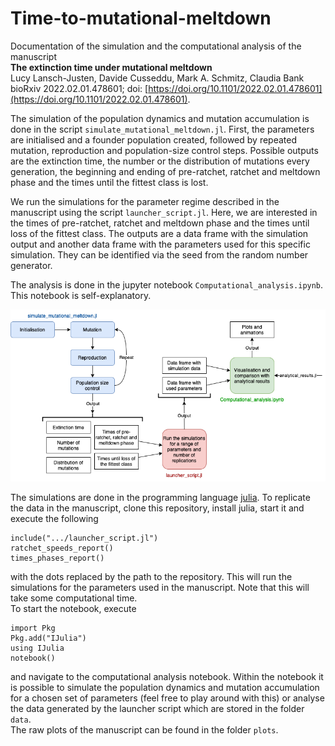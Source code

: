 # Time-to-mutational-meltdown
Documentation of the simulation and the computational analysis of the manuscript \
**The extinction time under mutational meltdown** \
Lucy Lansch-Justen, Davide Cusseddu, Mark A. Schmitz, Claudia Bank \
bioRxiv 2022.02.01.478601; doi: [https://doi.org/10.1101/2022.02.01.478601](https://doi.org/10.1101/2022.02.01.478601).

The simulation of the population dynamics and mutation accumulation is done in the script `simulate_mutational_meltdown.jl`. First, the parameters are initialised and a founder population created, followed by repeated mutation, reproduction and population-size control steps. Possible outputs are the extinction time, the number or the distribution of mutations every generation, the beginning and ending of pre-ratchet, ratchet and meltdown phase and the times until the fittest class is lost.

We run the simulations for the parameter regime described in the manuscript using the script `launcher_script.jl`. Here, we are interested in the times of pre-ratchet, ratchet and meltdown phase and the times until loss of the fittest class. The outputs are a data frame with the simulation output and another data frame with the parameters used for this specific simulation. They can be identified via the seed from the random number generator.

The analysis is done in the jupyter notebook `Computational_analysis.ipynb`. This notebook is self-explanatory.

![Flow chart](Flowchart.png)


The simulations are done in the programming language [julia](https://julialang.org).
To replicate the data in the manuscript, clone this repository, install julia, start it and execute the following
```
include(".../launcher_script.jl")
ratchet_speeds_report()
times_phases_report()
```
with the dots replaced by the path to the repository.
This will run the simulations for the parameters used in the manuscript. Note that this will take some computational time. \
To start the notebook, execute
```
import Pkg
Pkg.add("IJulia")
using IJulia
notebook()
```
and navigate to the computational analysis notebook.
Within the notebook it is possible to simulate the population dynamics and mutation accumulation for a chosen set of parameters (feel free to play around with this) or analyse the data generated by the launcher script which are stored in the folder `data`. \
The raw plots of the manuscript can be found in the folder `plots`.
